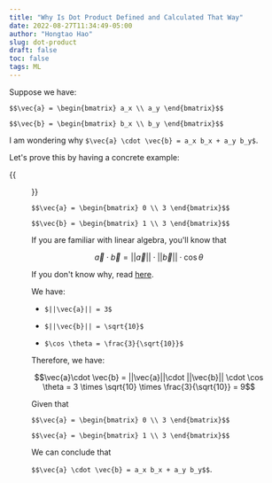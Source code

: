 ```yaml
---
title: "Why Is Dot Product Defined and Calculated That Way"
date: 2022-08-27T11:34:49-05:00
author: "Hongtao Hao"
slug: dot-product
draft: false
toc: false
tags: ML
---
```


Suppose we have:

`$$\vec{a} = \begin{bmatrix} a_x \\ a_y \end{bmatrix}$$`

`$$\vec{b} = \begin{bmatrix} b_x \\ b_y \end{bmatrix}$$`

I am wondering why `$\vec{a} \cdot \vec{b} = a_x b_x + a_y b_y$`. 

Let's prove this by having a concrete example:

{{<figure src="/media/enblog/ml/dot-product.png">}}

`$$\vec{a} = \begin{bmatrix} 0 \\ 3 \end{bmatrix}$$`

`$$\vec{b} = \begin{bmatrix} 1 \\ 3 \end{bmatrix}$$`

If you are familiar with linear algebra, you'll know that 

$$\vec{a}\cdot \vec{b} = ||\vec{a}||\cdot ||\vec{b}|| \cdot \cos \theta$$

If you don't know why, read [here](/en/2022/07/07/la/#lesson-9-dot-products-and-duality).

We have:

  - `$||\vec{a}|| = 3$`

  - `$||\vec{b}|| = \sqrt{10}$`

  - `$\cos \theta = \frac{3}{\sqrt{10}}$`

Therefore, we have:

$$\vec{a}\cdot \vec{b} = ||\vec{a}||\cdot ||\vec{b}|| \cdot \cos \theta = 3 \times \sqrt{10} \times \frac{3}{\sqrt{10}} = 9$$

Given that 

`$$\vec{a} = \begin{bmatrix} 0 \\ 3 \end{bmatrix}$$`

`$$\vec{a} = \begin{bmatrix} 1 \\ 3 \end{bmatrix}$$`

We can conclude that 

`$$\vec{a} \cdot \vec{b} = a_x b_x + a_y b_y$$`. 
